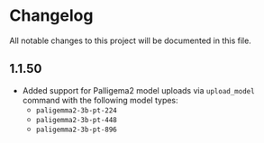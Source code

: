 # Changelog

All notable changes to this project will be documented in this file.

## 1.1.50

- Added support for Palligema2 model uploads via `upload_model` command with the following model types:
  - `paligemma2-3b-pt-224`
  - `paligemma2-3b-pt-448`
  - `paligemma2-3b-pt-896`
